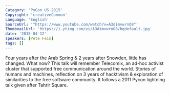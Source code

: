 ```yaml
---
Category: 'PyCon US 2015'
Copyright: 'creativeCommon'
Language: 'English'
SourceUrl: '"https://www.youtube.com/watch?v=A3dimvwrnO8"'
ThumbnailUrl: 'https://i.ytimg.com/vi/A3dimvwrnO8/hqdefault.jpg'
date: '2015-04-12'
speakers: [Pete Fein]
tags: []
---
```

Four years after the Arab Spring & 2 years after Snowden, little has changed. What now? This talk will remember Telecomix, an ad-hoc activist cluster that supported free communication around the world. Stories of humans and machines, reflection on 3 years of hacktivism & exploration of similarities to the free software community. It follows a 2011 Pycon lightning talk given after Tahrir Square.

